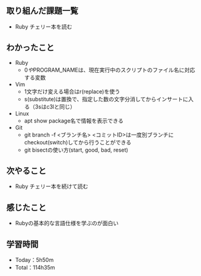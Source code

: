 ## 取り組んだ課題一覧
- Ruby チェリー本を読む

## わかったこと
- Ruby
  - $0や$PROGRAM_NAMEは、現在実行中のスクリプトのファイル名に対応する変数 
- Vim
  - 1文字だけ変える場合はr(replace)を使う
  - s(substitute)は置換で、指定した数の文字分消してからインサートに入る（3sはc3lと同じ）
- Linux
  - apt show package名で情報を表示できる
- Git
  - git branch -f <ブランチ名> <コミットID>は一度別ブランチにcheckout(switch)してから行うことができる
  - git bisectの使い方(start, good, bad, reset)

## 次やること
- Ruby チェリー本を続けて読む

## 感じたこと
- Rubyの基本的な言語仕様を学ぶのが面白い
 
## 学習時間
- Today：5h50m
- Total：114h35m
